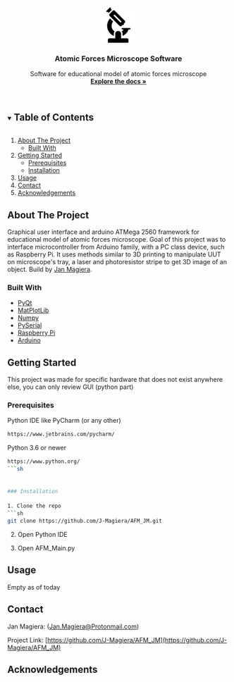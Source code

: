 

<!-- PROJECT LOGO -->
<br />
<p align="center">
  <a href="https://github.com/J-Magiera/AFM_JM">
    <img src="images/logo.png" alt="Logo" width="80" height="80">
  </a>

  <h3 align="center">Atomic Forces Microscope Software</h3>

  <p align="center">
    Software for educational model of atomic forces microscope
    <br />
    <a href="https://github.com/J-Magiera/Maze-Generator"><strong>Explore the docs »</strong></a>
    <br />
    <br />
  </p>
</p>



<!-- TABLE OF CONTENTS -->
<details open="open">
  <summary><h2 style="display: inline-block">Table of Contents</h2></summary>
  <ol>
    <li>
      <a href="#about-the-project">About The Project</a>
      <ul>
        <li><a href="#built-with">Built With</a></li>
      </ul>
    </li>
    <li>
      <a href="#getting-started">Getting Started</a>
      <ul>
        <li><a href="#prerequisites">Prerequisites</a></li>
        <li><a href="#installation">Installation</a></li>
      </ul>
    </li>
    <li><a href="#usage">Usage</a></li>
    <li><a href="#contact">Contact</a></li>
    <li><a href="#acknowledgements">Acknowledgements</a></li>
  </ol>
</details>



<!-- ABOUT THE PROJECT -->
## About The Project

Graphical user interface and arduino ATMega 2560 framework for educational model of atomic forces microscope.
Goal of this project was to interface microcontroller from Arduino family, with a PC class device, such as Raspberry Pi.
It uses methods similar to 3D printing to manipulate UUT on microscope's tray, a laser and photoresistor stripe to get 3D image of an object.
Build by [Jan Magiera](https://github.com/J-Magiera).



### Built With

* [PyQt](https://www.qt.io/qt-for-python)
* [MatPlotLib](https://matplotlib.org/)
* [Numpy](https://numpy.org/)
* [PySerial](https://pyserial.readthedocs.io/)
* [Raspberry Pi](https://www.raspberrypi.org/)
* [Arduino](https://www.arduino.cc/)





<!-- GETTING STARTED -->
## Getting Started

This project was made for specific hardware that does not exist anywhere else, you can only review GUI (python part)

### Prerequisites

Python IDE like PyCharm (or any other)
   ```sh
   https://www.jetbrains.com/pycharm/
   ```	

Python 3.6 or newer
   ```sh
   https://www.python.org/
   ```sh


### Installation

1. Clone the repo
   ```sh
   git clone https://github.com/J-Magiera/AFM_JM.git
   ```
2. Open Python IDE

3. Open AFM_Main.py



<!-- USAGE EXAMPLES -->
## Usage

Empty as of today




<!-- CONTACT -->
## Contact

Jan Magiera: (Jan.Magiera@Protonmail.com)


Project Link: [https://github.com/J-Magiera/AFM_JM](https://github.com/J-Magiera/AFM_JM)



<!-- ACKNOWLEDGEMENTS -->
## Acknowledgements







